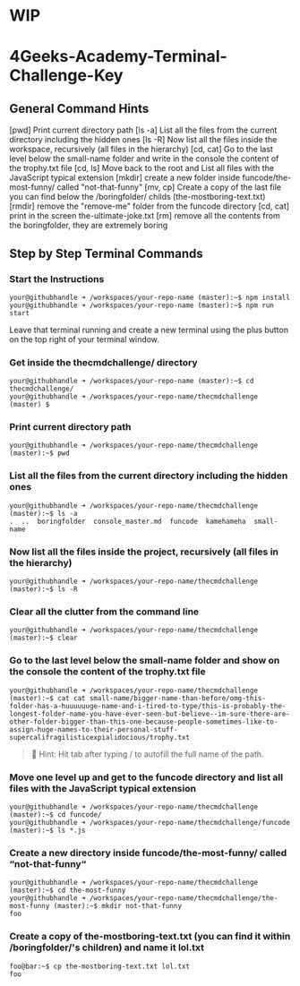 # WIP
# 4Geeks-Academy-Terminal-Challenge-Key

## General Command Hints
[pwd] Print current directory path
[ls -a] List all the files from the current directory including the hidden ones
[ls -R] Now list all the files inside the workspace, recursively (all files in the hierarchy)
[cd, cat] Go to the last level below the small-name folder and write in the console the content of the trophy.txt file
[cd, ls] Move back to the root and List all files with the JavaScript typical extension
[mkdir] create a new folder inside funcode/the-most-funny/ called "not-that-funny"
[mv, cp] Create a copy of the last file you can find below the /boringfolder/ childs (the-mostboring-text.txt)
[rmdir] remove the "remove-me" folder from the funcode directory
[cd, cat] print in the screen the-ultimate-joke.txt
[rm] remove all the contents from the boringfolder, they are extremely boring

### 

## Step by Step Terminal Commands
### Start the Instructions
```console
your@githubhandle ➜ /workspaces/your-repo-name (master):~$ npm install
your@githubhandle ➜ /workspaces/your-repo-name (master):~$ npm run start
```

Leave that terminal running and create a new terminal using the plus button on the top right of your terminal window.

### Get inside the thecmdchallenge/ directory
```console
your@githubhandle ➜ /workspaces/your-repo-name (master):~$ cd thecmdchallenge/
your@githubhandle ➜ /workspaces/your-repo-name/thecmdchallenge (master) $ 
```
### Print current directory path
```console
your@githubhandle ➜ /workspaces/your-repo-name/thecmdchallenge (master):~$ pwd
```
### List all the files from the current directory including the hidden ones
```console
your@githubhandle ➜ /workspaces/your-repo-name/thecmdchallenge (master):~$ ls -a
.  ..  boringfolder  console_master.md  funcode  kamehameha  small-name
```
### Now list all the files inside the project, recursively (all files in the hierarchy)
```console
your@githubhandle ➜ /workspaces/your-repo-name/thecmdchallenge (master):~$ ls -R
```
### Clear all the clutter from the command line
```console
your@githubhandle ➜ /workspaces/your-repo-name/thecmdchallenge (master):~$ clear
```
### Go to the last level below the small-name folder and show on the console the content of the trophy.txt file
```console
your@githubhandle ➜ /workspaces/your-repo-name/thecmdchallenge (master):~$ cat cat small-name/bigger-name-than-before/omg-this-folder-has-a-huuuuuuge-name-and-i-tired-to-type/this-is-probably-the-longest-folder-name-you-have-ever-seen-but-believe--im-sure-there-are-other-folder-bigger-than-this-one-because-people-sometimes-like-to-assign-huge-names-to-their-personal-stuff-supercalifragilisticexpialidocious/trophy.txt
```
> **👋** Hint: Hit tab after typing / to autofill the full name of the path.
### Move one level up and get to the funcode directory and list all files with the JavaScript typical extension
```console
your@githubhandle ➜ /workspaces/your-repo-name/thecmdchallenge (master):~$ cd funcode/
your@githubhandle ➜ /workspaces/your-repo-name/thecmdchallenge/funcode (master):~$ ls *.js
```
### Create a new directory inside funcode/the-most-funny/ called “not-that-funny“
```console
your@githubhandle ➜ /workspaces/your-repo-name/thecmdchallenge (master):~$ cd the-most-funny
your@githubhandle ➜ /workspaces/your-repo-name/thecmdchallenge/the-most-funny (master):~$ mkdir not-that-funny
foo
```

### Create a copy of the-mostboring-text.txt (you can find it within /boringfolder/'s children) and name it lol.txt
```console
foo@bar:~$ cp the-mostboring-text.txt lol.txt
foo
```
<!-- edit above command -->
